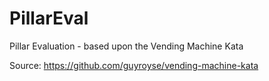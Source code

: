 # PillarEval
Pillar Evaluation - based upon the Vending Machine Kata

Source: https://github.com/guyroyse/vending-machine-kata
